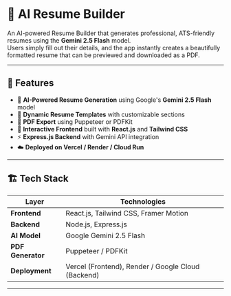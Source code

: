 # 🧠 AI Resume Builder

An AI-powered Resume Builder that generates professional, ATS-friendly resumes using the **Gemini 2.5 Flash** model.  
Users simply fill out their details, and the app instantly creates a beautifully formatted resume that can be previewed and downloaded as a PDF.

---

## 🚀 Features

- 🤖 **AI-Powered Resume Generation** using Google's **Gemini 2.5 Flash** model  
- 🧩 **Dynamic Resume Templates** with customizable sections  
- 📄 **PDF Export** using Puppeteer or PDFKit  
- 💬 **Interactive Frontend** built with **React.js** and **Tailwind CSS**  
- ⚡ **Express.js Backend** with Gemini API integration  
- ☁️ **Deployed on Vercel / Render / Cloud Run**

---

## 🏗️ Tech Stack

| Layer | Technologies |
|-------|---------------|
| **Frontend** | React.js, Tailwind CSS, Framer Motion |
| **Backend** | Node.js, Express.js |
| **AI Model** | Google Gemini 2.5 Flash |
| **PDF Generator** | Puppeteer / PDFKit |
| **Deployment** | Vercel (Frontend), Render / Google Cloud (Backend) |

---


